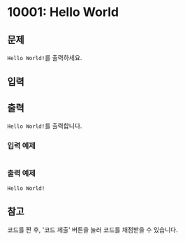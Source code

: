 # 10001: Hello World

## 문제
`Hello World!`를 출력하세요.

## 입력
## 출력
`Hello World!`를 출력합니다.

### 입력 예제
```
```

### 출력 예제
```
Hello World!
```

## 참고
코드를 짠 후, '코드 제출' 버튼을 눌러 코드를 채점받을 수 있습니다.
